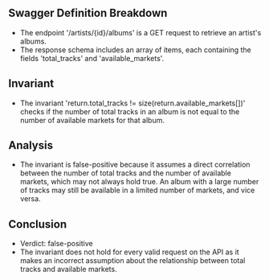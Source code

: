 ## Swagger Definition Breakdown
- The endpoint '/artists/{id}/albums' is a GET request to retrieve an artist's albums.
- The response schema includes an array of items, each containing the fields 'total_tracks' and 'available_markets'.

## Invariant
- The invariant 'return.total_tracks != size(return.available_markets[])' checks if the number of total tracks in an album is not equal to the number of available markets for that album.

## Analysis
- The invariant is false-positive because it assumes a direct correlation between the number of total tracks and the number of available markets, which may not always hold true. An album with a large number of tracks may still be available in a limited number of markets, and vice versa.

## Conclusion
- Verdict: false-positive
- The invariant does not hold for every valid request on the API as it makes an incorrect assumption about the relationship between total tracks and available markets.
